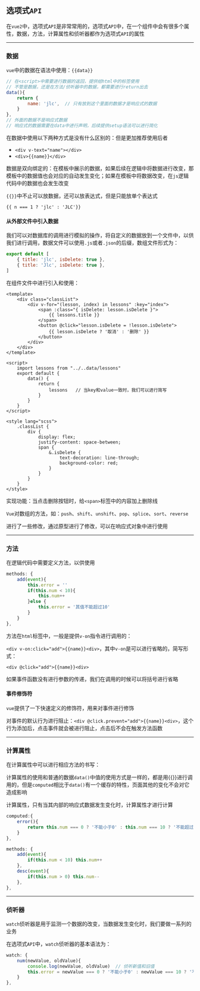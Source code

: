 ## 选项式`API`

在`vue2`中，选项式`API`是非常常用的，选项式`API`中，在一个组件中会有很多个属性，数据，方法，计算属性和侦听器都作为选项式`API`的属性

***

### 数据

`vue`中的数据在语法中使用：`{{data}}`

```js
// 在<script>中需要进行数据的返回，提供给html中的标签使用
// 不管是数据，还是在方法/侦听器中的数据，都需要进行return出去
data(){
    return {
        name: 'jlc',  // 只有放到这个里面的数据才是响应式的数据
    }
},
// 外面的数据不是响应式数据
// 响应式的数据需要在data中进行声明，后续提供setup语法可以进行简化
```

在数据中使用以下两种方式是没有什么区别的：但是更加推荐使用后者

- `<div v-text="name"></div>`
- `<div>{{name}}</div>`

数据是双向绑定的：在模板中展示的数据，如果后续在逻辑中将数据进行改变，那模板中的数据值也会对应的自动发生变化；如果在模板中将数据改变，在`js`逻辑代码中的数据也会发生改变

`{{}}`中不止可以放数据，还可以放表达式，但是只能放单个表达式

`{{ n === 1 ? 'jlc' : 'JLC'}}`

#### 从外部文件中引入数据

我们可以对数据库的调用进行模拟的操作，将自定义的数据放到一个文件中，以供我们进行调用，数据文件可以使用`.js`或者`.json`的后缀，数组文件形式为：

```js
export default [
    { title: 'jlc', isDelete: true },
    { title: 'Jlc', isDelete: true },
]
```

在组件文件中进行引入和使用：

```vue
<template>
	<div class="classList">
    	<div v-for="(lesson, index) in lessons" :key="index">
            <span :class="{ isDelete: lesson.isDelete }">
                {{ lessons.title }}
    		</span>
            <button @click="lesson.isDelete = !lesson.isDelete">
                {{ lesson.isDelete ? '取消' : '删除' }}
    		</button>
        </div>
    </div>
</template>

<script>
    import lessons from "../..data/lessons"
	export default {
        data() {
            return {
                lessons   // 当key和value一致时，我们可以进行简写
            }
        }
    }
</script>

<style lang="scss">
    .classList {
        div {
            display: flex;
            justify-content: space-between;
            span {
                &.isDelete {
                    text-decoration: line-through;
                    background-color: red;
                }
            }
        }
    }
</style>
```

实现功能：当点击删除按钮时，给`<span>`标签中的内容加上删除线

`Vue`对数组的方法，如：`push`、`shift`、`unshift`、`pop`、`splice`、`sort`、`reverse`

进行了一些修改，通过原型进行了修改，可以在响应式对象中进行使用

***

### 方法

在逻辑代码中需要定义方法，以供使用

```js
methods: {
    add(event){
        this.error = ''
        if(this.num < 10){
            this.num++
        }else {
            this.error = '其值不能超过10'
        }
    }
},
```

方法在`html`标签中，一般是提供`v-on`指令进行调用的：

`<div v-on:click="add">{{name}}<div>`，其中`v-on`是可以进行省略的，简写形式：

`<div @click="add">{{name}}<div>`

如果事件函数没有进行参数的传递，我们在调用的时候可以将括号进行省略

#### 事件修饰符

`vue`提供了一下快速定义的修饰符，用来对事件进行修饰

对事件的默认行为进行阻止：`<div @click.prevent="add">{{name}}<div>`，这个行为添加后，点击事件就会被进行阻止，点击后不会在触发方法函数

***

### 计算属性

在计算属性中可以进行相应方法的书写：

计算属性的使用和普通的数据`data()`中值的使用方式是一样的，都是用{{}}进行调用的，但是`computed`相比于`data()`有一个缓存的特性，页面其他的变化不会对它造成影响

计算属性，只有当其内部的响应式数据发生变化时，计算属性才进行计算

```js
computed:{
    error(){
        return this.num === 0 ? '不能小于0' : this.num === 10 ? '不能超过10' : ''
    }
},

methods: {
    add(event){
        if(this.num < 10) this.num++
    },
    desc(event){
        if(this.num > 0) this.num--
    },
},
```

***

### 侦听器

`watch`侦听器是用于监测一个数据的改变，当数据发生变化时，我们要做一系列的业务

在选项式`API`中，`watch`侦听器的基本语法为：

```js
watch: {
    num(newValue, oldValue){
        console.log(newValue, oldValue)  // 侦听新值和旧值
        this.error = newValue === 0 ? '不能小于0' : newValue === 10 ? '不能超过10' : ''
    }
},
```


